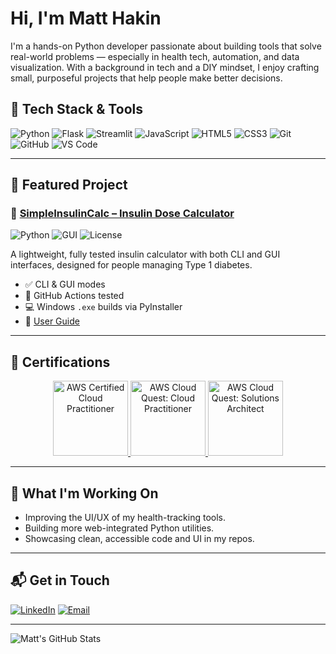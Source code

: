 # Hi, I'm Matt Hakin

I'm a hands-on Python developer passionate about building tools that solve real-world problems — especially in health tech, automation, and data visualization. With a background in tech and a DIY mindset, I enjoy crafting small, purposeful projects that help people make better decisions.

## 🧰 Tech Stack & Tools

![Python](https://img.shields.io/badge/Python-5c915f?style=flat&logo=python&logoColor=white)
![Flask](https://img.shields.io/badge/Flask-5c915f?style=flat&logo=flask&logoColor=white)
![Streamlit](https://img.shields.io/badge/Streamlit-5c915f?style=flat&logo=streamlit&logoColor=white)
![JavaScript](https://img.shields.io/badge/JavaScript-5c915f?style=flat&logo=javascript&logoColor=white)
![HTML5](https://img.shields.io/badge/HTML5-5c915f?style=flat&logo=html5&logoColor=white)
![CSS3](https://img.shields.io/badge/CSS3-5c915f?style=flat&logo=css3&logoColor=white)
![Git](https://img.shields.io/badge/Git-5c915f?style=flat&logo=git&logoColor=white)
![GitHub](https://img.shields.io/badge/GitHub-5c915f?style=flat&logo=github&logoColor=white)
![VS Code](https://img.shields.io/badge/VS_Code-5c915f?style=flat&logo=visual-studio-code&logoColor=white)

---

## 🚀 Featured Project

### 🧪 [SimpleInsulinCalc – Insulin Dose Calculator](https://github.com/mattyhakin/insulin-calculator-simple)
![Python](https://img.shields.io/badge/Python-3.10+-blue.svg)
![GUI](https://img.shields.io/badge/GUI-Tkinter-green.svg)
![License](https://img.shields.io/badge/license-MIT-brightgreen)

A lightweight, fully tested insulin calculator with both CLI and GUI interfaces, designed for people managing Type 1 diabetes.

- ✅ CLI & GUI modes
- 🧪 GitHub Actions tested
- 💻 Windows `.exe` builds via PyInstaller
- 📘 [User Guide](https://mattyhakin.github.io/insulin-calculator-simple/)

---

## 🏅 Certifications

<p align="center">
  <a href="https://www.credly.com/earner/earned/badge/0da33f8a-b153-4478-a082-85f9a9d0dce3">
    <img src="https://images.credly.com/size/680x680/images/00634f82-b07f-4bbd-a6bb-53de397fc3a6/image.png" width="120" alt="AWS Certified Cloud Practitioner"/>
  </a>
  <a href="https://www.credly.com/earner/earned/badge/c619e690-971f-4425-8082-461ae4d7a55a">
    <img src="https://images.credly.com/size/680x680/images/2784d0d8-327c-406f-971e-9f0e15097003/image.png" width="120" alt="AWS Cloud Quest: Cloud Practitioner"/>
  </a>
  <a href="https://www.credly.com/earner/earned/badge/7fcade8d-fab4-40c7-bd72-ff2d600161ef">
    <img src="https://images.credly.com/size/680x680/images/9e9e7ef7-384f-4636-8743-1b89a68fb46b/image.png" width="120" alt="AWS Cloud Quest: Solutions Architect"/>
  </a>
</p>

---

## 🔭 What I'm Working On

- Improving the UI/UX of my health-tracking tools.
- Building more web-integrated Python utilities.
- Showcasing clean, accessible code and UI in my repos.

---

## 📬 Get in Touch

[![LinkedIn](https://img.shields.io/badge/LinkedIn-5c915f?style=flat&logo=linkedin&logoColor=white)](https://www.linkedin.com/in/mattyhakin/)
[![Email](https://img.shields.io/badge/Email-5c915f?style=flat&logo=gmail&logoColor=white)](mailto:yourname@example.com)

---

![Matt's GitHub Stats](https://github-readme-stats.vercel.app/api?username=mattyhakin&show_icons=true&title_color=5c915f&icon_color=5c915f&text_color=333&bg_color=ffffff)